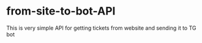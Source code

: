 # from-site-to-bot-API
This is very simple API for getting tickets from website and sending it to TG bot
